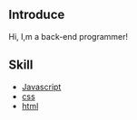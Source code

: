 ## Introduce

Hi, I,m a back-end programmer!

## Skill

* [Javascript](#) 
* [css](#) 
* [html](#) 
